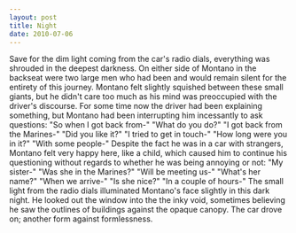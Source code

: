 ```yaml
---
layout: post
title: Night
date: 2010-07-06
---
```

Save for the dim light coming from the car's radio dials, everything was
      shrouded in the deepest darkness. On either side of Montano in the backseat were two large men
      who had been and would remain silent for the entirety of this journey. Montano felt slightly
      squished between these small giants, but he didn't care too much as his mind was preoccupied
      with the driver's discourse. For some time now the driver had been explaining something, but
      Montano had been interrupting him incessantly to ask questions:    "So
      when I got back from-"  "What do you do?"  "I got back from the
      Marines-"  "Did you like it?"  "I tried to get in touch-"  "How
      long were you in it?"  "With some people-"    Despite the fact
      he was in a car with strangers, Montano felt very happy here, like a child, which caused him
      to continue his questioning without regards to whether he was being annoying or not:    "My sister-"  "Was she in the Marines?"  "Will be meeting
      us-"  "What's her name?"  "When we arrive-"  "Is she
      nice?"  "In a couple of hours-"    The small light from the
      radio dials illuminated Montano's face slightly in this dark night. He looked out the window
      into the the inky void, sometimes believing he saw the outlines of buildings against the
      opaque canopy. The car drove on; another form against formlessness.